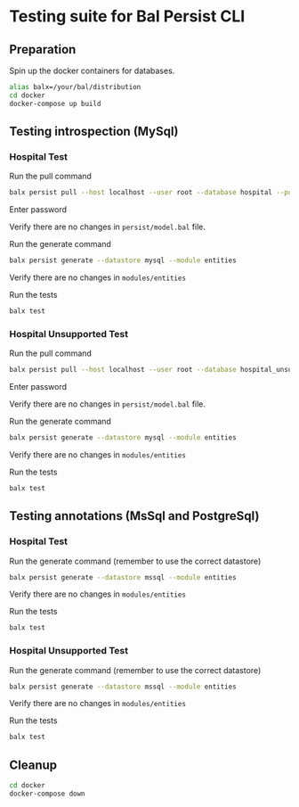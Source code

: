 # Testing suite for Bal Persist CLI
## Preparation
Spin up the docker containers for databases.
```Bash
alias balx=/your/bal/distribution
cd docker
docker-compose up build
```

## Testing introspection (MySql)

### Hospital Test

Run the pull command

```Bash
balx persist pull --host localhost --user root --database hospital --port 3300
```

Enter password

Verify there are no changes in `persist/model.bal` file.

Run the generate command

```Bash
balx persist generate --datastore mysql --module entities
```

Verify there are no changes in `modules/entities`

Run the tests

```Bash
balx test
```

### Hospital Unsupported Test

Run the pull command

```Bash
balx persist pull --host localhost --user root --database hospital_unsupported --port 3300
```

Enter password

Verify there are no changes in `persist/model.bal` file.

Run the generate command

```Bash
balx persist generate --datastore mysql --module entities
```

Verify there are no changes in `modules/entities`

Run the tests

```Bash
balx test
```

## Testing annotations (MsSql and PostgreSql)

### Hospital Test

Run the generate command (remember to use the correct datastore)

```Bash
balx persist generate --datastore mssql --module entities
```

Verify there are no changes in `modules/entities`

Run the tests

```Bash
balx test
```

### Hospital Unsupported Test

Run the generate command (remember to use the correct datastore)

```Bash
balx persist generate --datastore mssql --module entities
```

Verify there are no changes in `modules/entities`

Run the tests

```Bash
balx test
```

## Cleanup

```Bash
cd docker
docker-compose down
```
